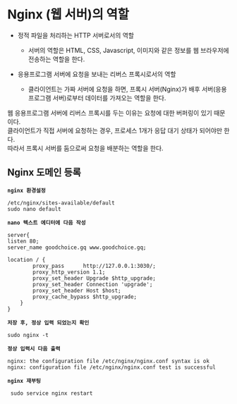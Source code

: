 # Nginx (웹 서버)의 역할

- 정적 파일을 처리하는 HTTP 서버로서의 역할
  * 서버의 역할은 HTML, CSS, Javascript, 이미지와 같은 정보를 웹 브라우저에 전송하는 역할을 한다.

- 응용프로그램 서버에 요청을 보내는 리버스 프록시로서의 역할
  * 클라이언트는 가짜 서버에 요청을 하면, 프록시 서버(Nginx)가 배후 서버(응용프로그램 서버)로부터
데이터를 가져오는 역할을 한다.

웹 응용프로그램 서버에 리버스 프록시를 두는 이유는 요청에 대한 버퍼링이 있기 때문이다.     
클라이언트가 직접 서버에 요청하는 경우, 프로세스 1개가 응답 대기 상태가 되어야만 한다.      
따라서 프록시 서버를 둠으로써 요청을 배분하는 역할을 한다.


## Nginx 도메인 등록
__`nginx 환경설정`__

```
/etc/nginx/sites-available/default
sudo nano default
```

__`nano 텍스트 에디터에 다음 작성`__

```
server{
listen 80;
server_name goodchoice.gq www.goodchoice.gq;

location / {
        proxy_pass      http://127.0.0.1:3030/;
        proxy_http_version 1.1;
        proxy_set_header Upgrade $http_upgrade;
        proxy_set_header Connection 'upgrade';
        proxy_set_header Host $host;
        proxy_cache_bypass $http_upgrade;
	}
}
```

__`저장 후, 정상 입력 되었는지 확인 `__

```
sudo nginx -t
```

__`정상 입력시 다음 출력`__

```
nginx: the configuration file /etc/nginx/nginx.conf syntax is ok
nginx: configuration file /etc/nginx/nginx.conf test is successful
```

__`nginx 재부팅`__

```
 sudo service nginx restart
```

